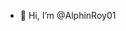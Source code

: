 - 👋 Hi, I’m @AlphinRoy01
<!--- 👀 I’m interested in ...
- 🌱 I’m currently learning ...
- 💞️ I’m looking to collaborate on ...
- 📫 How to reach me ...


AlphinRoy01/AlphinRoy01 is a ✨ special ✨ repository because its `README.md` (this file) appears on your GitHub profile.
You can click the Preview link to take a look at your changes.
--->
